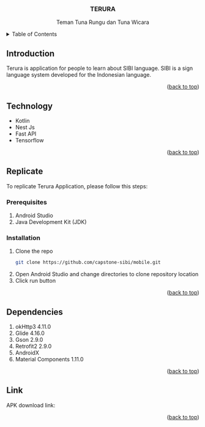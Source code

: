 

<!-- PROJECT LOGO -->
<br />
<div align="center">

<h3 align="center">TERURA</h3>

  <p align="center">
    Teman Tuna Rungu dan Tuna Wicara
    <br />

  </p>
</div>



<!-- TABLE OF CONTENTS -->
<details>
  <summary>Table of Contents</summary>
  <ol>
    <li><a href="#introduction">Introduction</a></li>
    <li><a href="#technology">Technology</a></li>
    <li><a href="#replicate">Replicate</a></li>
    <li><a href="#dependencies">Dependencies</a></li>
    <li><a href="#link">Link</a></li>
  </ol>
</details>



<!-- ABOUT THE PROJECT -->
## Introduction
Terura is application for people to learn about SIBI language. SIBI is a sign language system developed for the Indonesian language.


<p align="right">(<a href="#readme-top">back to top</a>)</p>



## Technology

* Kotlin
* Nest Js
* Fast API
* Tensorflow

<p align="right">(<a href="#readme-top">back to top</a>)</p>



<!-- GETTING STARTED -->
## Replicate

To replicate Terura Application, please follow this steps:

### Prerequisites

1. Android Studio
2. Java Development Kit (JDK)

### Installation

1. Clone the repo
   ```sh
   git clone https://github.com/capstone-sibi/mobile.git
   ```
2. Open Android Studio and change directories to clone repository location
3. Click run button 

<p align="right">(<a href="#readme-top">back to top</a>)</p>


## Dependencies

1. okHttp3 4.11.0
2. Glide 4.16.0
3. Gson 2.9.0
4. Retrofit2 2.9.0
5. AndroidX
6. Material Components 1.11.0

<p align="right">(<a href="#readme-top">back to top</a>)</p>

## Link

APK download link: 

<p align="right">(<a href="#readme-top">back to top</a>)</p>


